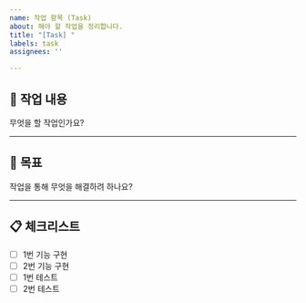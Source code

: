 ```yaml
---
name: 작업 항목 (Task)
about: 해야 할 작업을 정리합니다.
title: "[Task] "
labels: task
assignees: ''

---
```


## 📌 작업 내용
무엇을 할 작업인가요?

---

## 🎯 목표
작업을 통해 무엇을 해결하려 하나요?

---

## 📋 체크리스트
- [ ] 1번 기능 구현
- [ ] 2번 기능 구현
- [ ] 1번 테스트
- [ ] 2번 테스트
